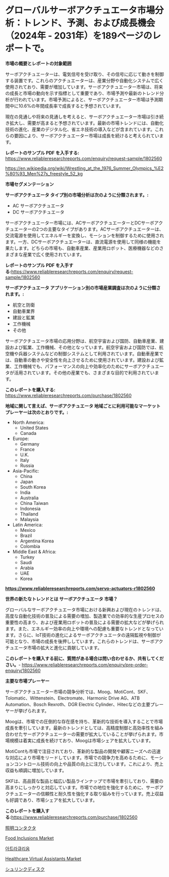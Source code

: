 <p><h1>グローバルサーボアクチュエータ市場分析：トレンド、予測、および成長機会（2024年 - 2031年）を189ページのレポートで。</h1></p><p><strong>市場の概要とレポートの対象範囲</strong></p>
<p><p>サーボアクチュエーターは、電気信号を受け取り、その信号に応じて動きを制御する装置です。これらのアクチュエーターは、産業分野や自動化システムで広く使用されており、需要が増加しています。サーボアクチュエーター市場は、将来の成長と市場の動向を示す指標として重要であり、市場予測や最新のトレンド分析が行われています。市場予測によると、サーボアクチュエーター市場は予測期間中に10.6%の年間成長率で成長すると予想されています。</p><p>現在の見通しや将来の見通しを考えると、サーボアクチュエーター市場は引き続き拡大し、需要が高まると予想されています。最新の市場トレンドには、自動化技術の進化、産業のデジタル化、省エネ技術の導入などが含まれています。これらの要因により、サーボアクチュエーター市場は成長を続けると考えられています。</p></p>
<p><strong>レポートのサンプル PDF を入手する:</strong> <a href="https://www.reliableresearchreports.com/enquiry/request-sample/1802560">https://www.reliableresearchreports.com/enquiry/request-sample/1802560</a></p>
<p><a href="https://en.wikipedia.org/wiki/Wrestling_at_the_1976_Summer_Olympics_%E2%80%93_Men%27s_freestyle_52_kg">https://en.wikipedia.org/wiki/Wrestling_at_the_1976_Summer_Olympics_%E2%80%93_Men%27s_freestyle_52_kg</a></p>
<p><strong>市場セグメンテーション</strong></p>
<p><strong>サーボアクチュエータ タイプ別の市場分析は次のように分類されます。:</strong></p>
<p><ul><li>AC サーボアクチュエータ</li><li>DC サーボアクチュエータ</li></ul></p>
<p><p>サーボアクチュエーター市場には、ACサーボアクチュエーターとDCサーボアクチュエーターの2つの主要なタイプがあります。ACサーボアクチュエーターは、交流電源を使用してエネルギーを変換し、モーションを制御するために使用されます。一方、DCサーボアクチュエーターは、直流電源を使用して同様の機能を果たします。どちらの市場も、自動車産業、産業用ロボット、医療機器などのさまざまな産業で広く使用されています。</p></p>
<p><strong>レポートのサンプル PDF を入手する:</strong><a href="https://www.reliableresearchreports.com/enquiry/request-sample/1802560">https://www.reliableresearchreports.com/enquiry/request-sample/1802560</a></p>
<p><strong> サーボアクチュエータ アプリケーション別の市場産業調査は次のように分類されます。:</strong></p>
<p><ul><li>航空と防衛</li><li>自動車業界</li><li>建設と鉱業</li><li>工作機械</li><li>その他</li></ul></p>
<p><p>サーボアクチュエータ市場の応用分野は、航空宇宙および国防、自動車産業、建設および鉱業、工作機械、その他となっています。航空宇宙および国防では、航空機や兵器システムなどの制御システムとして利用されています。自動車産業では、自動車の動きや安全性を向上させるために使用されています。建設および鉱業、工作機械でも、パフォーマンスの向上や効率化のためにサーボアクチュエータが活用されています。その他の産業でも、さまざまな目的で利用されています。</p></p>
<p><strong>このレポートを購入する:</strong> <a href="https://www.reliableresearchreports.com/purchase/1802560">https://www.reliableresearchreports.com/purchase/1802560</a></p>
<p><strong>地域に関して言えば、サーボアクチュエータ 地域ごとに利用可能なマーケットプレーヤーは次のとおりです。:</strong></p>
<p><ul>
    <li>
        North America:
        <ul>
            <li>United States</li>
            <li>Canada</li>
        </ul>
    </li>
    <li>
        Europe:
        <ul>
            <li>Germany</li>
            <li>France</li>
            <li>U.K.</li>
            <li>Italy</li>
            <li>Russia</li>
        </ul>
    </li>
    <li>
        Asia-Pacific:
        <ul>
            <li>China</li>
            <li>Japan</li>
            <li>South Korea</li>
            <li>India</li>
            <li>Australia</li>
            <li>China Taiwan</li>
            <li>Indonesia</li>
            <li>Thailand</li>
            <li>Malaysia</li>
        </ul>
    </li>
    <li>
        Latin America:
        <ul>
            <li>Mexico</li>
            <li>Brazil</li>
            <li>Argentina Korea</li>
            <li>Colombia</li>
        </ul>
    </li>
    <li>
        Middle East & Africa:
        <ul>
            <li>Turkey</li>
            <li>Saudi</li>
            <li>Arabia</li>
            <li>UAE</li>
            <li>Korea</li>
        </ul>
    </li>
    </ul></p>
<p><strong><a href="https://www.reliableresearchreports.com/servo-actuators-r1802560">https://www.reliableresearchreports.com/servo-actuators-r1802560</a></strong></p>
<p><strong>世界の新たなトレンドとは サーボアクチュエータ 市場？</strong></p>
<p><p>グローバルなサーボアクチュエータ市場における新興および現在のトレンドは、高度な自動化技術の普及による需要の増加、製造業での効率的な生産プロセスの重要性の高まり、および産業用ロボットの普及による需要の拡大などが挙げられます。また、エネルギー効率の向上や環境への配慮も重要なトレンドとなっています。さらに、IoT技術の進化によるサーボアクチュエータの遠隔監視や制御が可能となり、市場の成長を後押ししています。これらのトレンドは、サーボアクチュエータ市場の拡大と進化に貢献しています。</p></p>
<p><strong>このレポートを購入する前に、質問がある場合は問い合わせるか、共有してください。</strong>- <a href="https://www.reliableresearchreports.com/enquiry/pre-order-enquiry/1802560">https://www.reliableresearchreports.com/enquiry/pre-order-enquiry/1802560</a></p>
<p><strong>主要な市場プレーヤー</strong></p>
<p><p>サーボアクチュエーター市場の競争分析では、Moog、MotiCont、SKF、Tolomatic、Wittenstein、Electromate、Harmonic Drive AG、ATB Automation、Bosch Rexroth、DGR Electric Cylinder、Hitecなどの主要プレーヤーが挙げられます。</p><p>Moogは、市場での圧倒的な存在感を持ち、革新的な技術を導入することで市場成長を牽引しています。最新のトレンドとしては、高精度制御と高効率性を組み合わせたサーボアクチュエーターの需要が拡大していることが挙げられます。市場規模は着実に成長を続けており、Moogは市場シェアを拡大しています。</p><p>MotiContも市場で注目されており、革新的な製品の開発や顧客ニーズへの迅速な対応により市場をリードしています。市場での競争力を高めるために、モーションコントロール技術の向上や品質の向上に注力しています。これにより、売上収益も順調に増加しています。</p><p>SKFは、高品質な製品と幅広い製品ラインナップで市場を牽引しており、需要の高まりにしっかりと対応しています。市場での地位を強化するために、サーボアクチュエーターの信頼性と耐久性を強化する取り組みを行っています。売上収益も好調であり、市場シェアを拡大しています。</p></p>
<p><strong>このレポートを購入する:</strong><a href="https://www.reliableresearchreports.com/purchase/1802560">https://www.reliableresearchreports.com/purchase/1802560</a></p>
<p><p><a href="https://github.com/DanykaKilback/Market-Research-Report-List-2/blob/main/759824437320.md">照明コンタクタ</a></p><p><a href="https://github.com/lukmanduiky01/Market-Research-Report-List-1/blob/main/food-inclusions-market.md">Food Inclusions Market</a></p><p><a href="https://medium.com/@conradkirrlin76575/%EA%B8%80%EB%A1%9C%EB%B2%8C-%EC%95%84%ED%8A%B8%EB%9D%BC-%ED%81%90-%EB%A6%AC%EC%9B%80-%EC%8B%9C%EC%9E%A5-%EC%9D%91%EC%9A%A9-%EC%B5%9C%EC%A2%85-%EC%82%AC%EC%9A%A9-%EC%82%B0%EC%97%85-%EC%9C%A0%ED%98%95-%EC%9E%A5%EB%B9%84-%EB%B0%8F-%EC%A7%80%EC%97%AD%EC%97%90-%EC%B4%88%EC%A0%90-%EB%B6%84%EC%84%9D-%EB%B0%8F-%EC%98%88%EC%B8%A1-2024-2031-d3c0527d7e66">아트라큐리움</a></p><p><a href="https://medium.com/@luke.bailey5468/strategic-insights-into-global-healthcare-virtual-assistants-market-trends-2024-2031-covered-cc0b273e8ea0">Healthcare Virtual Assistants Market</a></p><p><a href="https://github.com/RandallRunte2023/Market-Research-Report-List-2/blob/main/508835437319.md">シュリンクディスク</a></p></p>